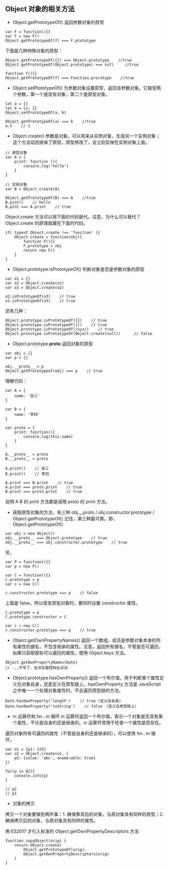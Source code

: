 ## Object 对象的相关方法

- Object.getPrototypeOf() 返回参数对象的原型

```
var F = function(){}
var f = new F()
Object.getPrototypeOf(f) === F.ptototype
```

下面是几种特殊对象的原型：

```
Object.getPrototypeOf({}) === Object.prototype    //true
Object.getPrototypeOf(Object.prototype) === null     //true

function f(){}
Object.getPrototypeOf(f) === Function.prorotype    //true
```

- Object.setPtototypeOf() 为参数对象设置原型，返回该参数对象。它接受两个参数，第一个是现有对象，第二个是原型对象。

```
let a = {}
let b = {x: 1}
Object.setPrototypeOf(a, b)

Object.getPrototypeOf(a) === b    //true
a.x    // 1
```

- Object.create() 参数是对象。可以用来从实例对象，生成另一个实例对象；这个方法动态继承了原型，原型修改了，会立刻反映在实例对象上面。

```
// 原型对象
var A = {
    print: function (){
        console.log('hello')
    }
}

// 实例对象
var B = Object.create(A)

Object.getPrototypeOf(B) === A    //true
B.pint()    // hello
B.pint === A.print    // true
```

Object.create 方法可以用下面的代码替代。注意，为什么可以替代？Object.create 的原理就藏在下面的代码。

```
if( typeof Object.create !== 'function' ){
    Object.create = function(obj){
        function F(){}
        F.prototype = obj
        return new F()
    }
}
```

- Object.prototype.isPrototypeOf() 判断对象是否是参数对象的原型

```
var o1 = {}
var o2 = Object.create(o1)
var o3 = Object.create(o2)

o2.isPrototypeOf(o3)    // true
o1.isPrototypeOf(o3)    // true
```

还有几种：

```
Object.prototype.isPrototypeOf({})    // true
Object.prototype.isPrototypeOf([])    // true
Object.prototype.isPrototypeOf(/xyz/)    // true
Object.prototype.isPrototypeOf(Object.create(null))      // false
```

- Object.prototype.__proto__ 返回对象的原型

```
var obj = {}
var p = {}

obj.__proto__ = p
Object.getPrototypeof(obj) === p    // true
```

理解代码：

```
var A = {
    name: '张三'
}

var B = {
    name: '李四'
}

var proto = {
    print: function(){
        console.log(this.name)
    }
}

A.__proto__ = proto
B.__proto__ = proto

A.print()    // 张三
B.print()    // 李四

A.print === B.print    // true
A.print === proto.print    // true
B.print === proto.print    // true
```

说明 A B 的 print 方法都是调用 proto 的 print 方法。

- 获取原型对象的方法，有三种
obj.__proto / obj.constructor.prototype / Object.getPrototypeOf()
记住，第三种最可靠。即，Object.getPrototypeOf()

```
var obj = new Object()
obj.__proto__ === Object.prototype    // true
obj.__proto__ === obj.constructor.prototype    // true
```

另，

```
var P = function(){}
var p = new P()

var C = function(){}
C.prototype = p
var c = new C()

c.constructor.prototype === p    // false
```

上面是 false，所以改变原型对象时，要同时设置 constructor 属性。

```
C.prototype = p
C.prototype.constructor = C

var c = new C()
c.constructor.prototype === p    // true
```

- Object.getOwnPropertyNames() 返回一个数组，成员是参数对象本身的所有属性的键名，不包含继承的属性。注意，返回所有键名，不管是否可遍历。如果只获取那些可以遍历的属性，使用 Object.keys 方法。

```
Object.getOwnPropertyNames(Date)
// ...不写了，去浏览器控制台试试
```

- Object.prototype.hasOwnProperty() 返回一个布尔值，用于判断某个属性定义在对象自身，还是定义在原型链上。hasOwnProperty 方法是 JavaScript 之中唯一一个处理对象属性时，不会遍历原型链的方法。

```
Date.hasOwnProperty('length')    // true (定义在自身)
Date.hasOwnProperty('toString')    // false （定义在原型链上）
```

- in 运算符和 far...in 循环
in 运算符返回一个布尔值，表示一个对象是否具有某个属性，不论是自身的还是继承的。in 运算符常用于检查一个属性是否存在。

遍历对象所有可遍历的属性（不管是自身的还是继承的），可以使用 for...in 循环。

```
var o1 = {p1: 123}
var o2 = Object.create(o1, {
    p2: {value: 'abc', enumerable: true}
})

for(p in 02){
    console.info(p)
}

// p2
// p1
```

- 对象的拷贝

拷贝一个对象要做到两件事：1. 确保靠背后的对象，与原对象具有同样的原型；2. 确保拷贝后的对象，与原对象具有同样的属性。

用 ES2017 才引入标准的 Object.getOwnPropertyDescriptors 方法

```
function copyObject(orig) {
    return Object.create(
        Object.getPrototypeOf(orig),
        Object.getOwnPropertyDescriptors(orig)
    )
}
```
